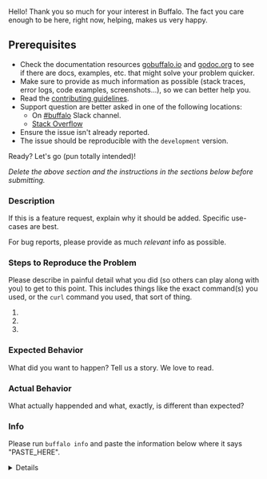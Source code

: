 Hello! Thank you so much for your interest in Buffalo. The fact you care enough to be here, right now, helping, makes us very happy.

## Prerequisites

* Check the documentation resources [gobuffalo.io](https://gobuffalo.io) and [godoc.org](https://godoc.org/github.com/dmuriel/buffalo) to see if there are docs, examples, etc. that might solve your problem quicker.
* Make sure to provide as much information as possible (stack traces, error logs, code examples, screenshots...), so we can better help you.
* Read the [contributing guidelines](https://github.com/dmuriel/buffalo/blob/master/.github/CONTRIBUTING.md).
* Support question are better asked in one of the following locations:
  * On [#buffalo](https://gobuffalo.io/docs/slack) Slack channel.
  * [Stack Overflow](https://stackoverflow.com/questions/tagged/buffalo)
* Ensure the issue isn't already reported.
* The issue should be reproducible with the `development` version.

Ready? Let's go (pun totally intended)!

*Delete the above section and the instructions in the sections below before submitting.*

### Description

If this is a feature request, explain why it should be added. Specific use-cases are best.

For bug reports, please provide as much *relevant* info as possible.

### Steps to Reproduce the Problem

  Please describe in painful detail what you did (so others can play along with you) to get to this point. This includes things like the exact command(s) you used, or the `curl` command you used, that sort of thing.

  1.
  2.
  3.

### Expected Behavior

What did you want to happen? Tell us a story. We love to read.

### Actual Behavior

What actually happended and what, exactly, is different than expected?

### Info

Please run `buffalo info` and paste the information below where it says "PASTE_HERE".

<details>

```
PASTE_HERE
```

</details>
